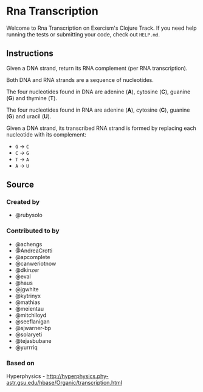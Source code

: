 # Rna Transcription

Welcome to Rna Transcription on Exercism's Clojure Track.
If you need help running the tests or submitting your code, check out `HELP.md`.

## Instructions

Given a DNA strand, return its RNA complement (per RNA transcription).

Both DNA and RNA strands are a sequence of nucleotides.

The four nucleotides found in DNA are adenine (**A**), cytosine (**C**),
guanine (**G**) and thymine (**T**).

The four nucleotides found in RNA are adenine (**A**), cytosine (**C**),
guanine (**G**) and uracil (**U**).

Given a DNA strand, its transcribed RNA strand is formed by replacing
each nucleotide with its complement:

* `G` -> `C`
* `C` -> `G`
* `T` -> `A`
* `A` -> `U`

## Source

### Created by

- @rubysolo

### Contributed to by

- @achengs
- @AndreaCrotti
- @apcomplete
- @canweriotnow
- @dkinzer
- @eval
- @haus
- @jgwhite
- @kytrinyx
- @mathias
- @meientau
- @mitchlloyd
- @seeflanigan
- @sjwarner-bp
- @solaryeti
- @tejasbubane
- @yurrriq

### Based on

Hyperphysics - http://hyperphysics.phy-astr.gsu.edu/hbase/Organic/transcription.html
